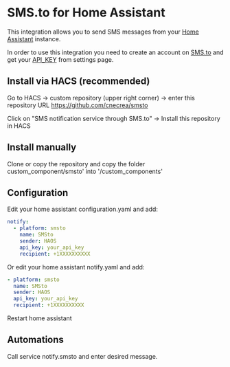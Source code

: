 # SMS.to for Home Assistant

This integration allows you to send SMS messages from your [Home Assistant](https://home-assistant.io/) instance.

In order to use this integration you need to create an account on [SMS.to](https://sms.to/) and get your [API_KEY](https://sms.to/app#/settings/account) from settings page.

## Install via HACS (recommended)

Go to HACS -> custom repository (upper right corner) -> enter this repository URL https://github.com/cnecrea/smsto

Click on "SMS notification service through SMS.to" -> Install this repository in HACS


## Install manually

Clone or copy the repository and copy the folder custom_component/smsto' into '/custom_components'

## Configuration

Edit your home assistant configuration.yaml and add:

```yaml
notify:
  - platform: smsto
    name: SMSto
    sender: HAOS
    api_key: your_api_key
    recipient: +1XXXXXXXXXX
```
Or edit your home assistant notify.yaml and add:
```yaml
- platform: smsto
  name: SMSto
  sender: HAOS
  api_key: your_api_key
  recipient: +1XXXXXXXXXX
```

Restart home assistant

## Automations

Call service notify.smsto and enter desired message.
